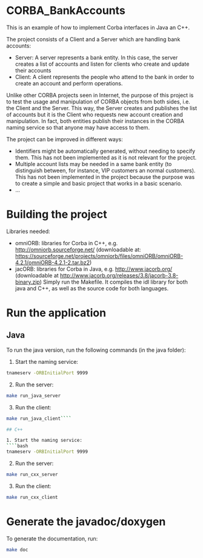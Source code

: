 # CORBA_BankAccounts
This is an example of how to implement Corba interfaces in Java an C++.

The project consists of a Client and a Server which are handling bank accounts:
- Server: A server represents a bank entity. In this case, the server creates a list of accounts and listen for clients who create and update their accounts
- Client: A client represents the people who attend to the bank in order to create an account and perform operations.

Unlike other CORBA projects seen in Internet, the purpose of this project is to test the usage and manipulation of CORBA objects from both sides, i.e. the Client and the Server. This way, the Server creates and publishes the list of accounts but it is the Client who requests new account creation and manipulation. In fact, both entities publish their instances in the CORBA naming service so that anyone may have access to them.

The project can be improved in different ways:
* Identifiers might be automatically generated, without needing to specify them. This has not been implemented as it is not relevant for the project.
* Multiple account lists may be needed in a same bank entity (to distinguish between, for instance, VIP customers an normal customers). This has not been implemented in the project because the purpose was to create a simple and basic project that works in a basic scenario.
* ... 

# Building the project
Libraries needed:
- omniORB: libraries for Corba in C++, e.g. http://omniorb.sourceforge.net/ (downloadable at: https://sourceforge.net/projects/omniorb/files/omniORB/omniORB-4.2.1/omniORB-4.2.1-2.tar.bz2)
- jacORB: libraries for Corba in Java, e.g. http://www.jacorb.org/ (downloadable at http://www.jacorb.org/releases/3.8/jacorb-3.8-binary.zip)
Simply run the Makefile. It compiles the idl library for both java and C++, as well as the source code for both languages.

# Run the application
## Java
To run the java version, run the following commands (in the java folder):

1. Start the naming service:
````bash
tnameserv -ORBInitialPort 9999
````
2. Run the server: 
````bash
make run_java_server
````
3. Run the client: 
````bash
make run_java_client````

## C++

1. Start the naming service:
````bash
tnameserv -ORBInitialPort 9999
````
2. Run the server: 
````bash
make run_cxx_server
````
3. Run the client: 
````bash
make run_cxx_client
````

# Generate the javadoc/doxygen

To generate the documentation, run:
 ````bash
 make doc
 ````
